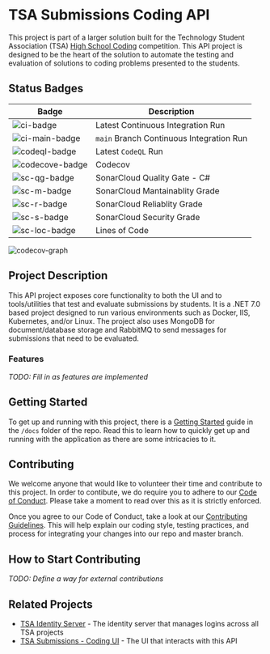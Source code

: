 # TSA Submissions Coding API
This project is part of a larger solution built for the Technology Student Association (TSA) [High School Coding][tsa-hs-competitions] competition.
This API project is designed to be the heart of the solution to automate the testing and evaluation of solutions to coding problems presented to the students.

## Status Badges
| **Badge**          | **Description**                          |
|--------------------| -----------------------------------------|
| ![ci-badge]        | Latest Continuous Integration Run        |
| ![ci-main-badge] | `main` Branch Continuous Integration Run |
| ![codeql-badge]    | Latest `CodeQL` Run                      |
| ![codecove-badge]  | Codecov                                  |
| ![sc-qg-badge]     | SonarCloud Quality Gate - C#             |
| ![sc-m-badge]      | SonarCloud Mantainablity Grade           |
| ![sc-r-badge]      | SonarCloud Reliablity Grade              |
| ![sc-s-badge]      | SonarCloud Security Grade                |
| ![sc-loc-badge]    | Lines of Code                            |

![codecov-graph]

## Project Description
This API project exposes core functionality to both the UI and to tools/utilities that test and evaluate submissions by students.
It is a .NET 7.0 based project designed to run various environments such as Docker, IIS, Kubernetes, and/or Linux.
The project also uses MongoDB for document/database storage and RabbitMQ to send messages for submissions that need to be evaluated.

### Features
*TODO: Fill in as features are implemented* 

## Getting Started
To get up and running with this project, there is a [Getting Started][gs] guide in the `/docs` folder of the repo.
Read this to learn how to quickly get up and running with the application as there are some intricacies to it.

## Contributing
We welcome anyone that would like to volunteer their time and contribute to this project.
In order to contibute, we do require you to adhere to our [Code of Conduct][cod]. Please take a moment to read over this as it is strictly enforced.

Once you agree to our Code of Conduct, take a look at our [Contributing Guidelines][cg].
This will help explain our coding style, testing practices, and process for integrating your changes into our repo and master branch.

## How to Start Contributing
*TODO: Define a way for external contributions*

## Related Projects
- [TSA Identity Server][tsa-identity-server] - The identity server that manages logins across all TSA projects
- [TSA Submissions - Coding UI][tsa-submissions-coding-ui] - The UI that interacts with this API

<!-- BADGES -->
[ci-badge]: https://github.com/tj-cappelletti/tsa-submissions-coding-api/actions/workflows/continuous-integration-workflow.yml/badge.svg "CI status"
[ci-main-badge]: https://github.com/tj-cappelletti/tsa-submissions-coding-api/actions/workflows/continuous-integration-workflow.yml/badge.svg?branch=main "main branch status"
[codeql-badge]: https://github.com/tj-cappelletti/tsa-submissions-coding-api/workflows/CodeQL/badge.svg "current status"

[codecove-badge]: https://codecov.io/gh/tj-cappelletti/tsa-submissions-coding-api/branch/main/graph/badge.svg?token=WDBdfphI5L
[codecov-graph]: https://codecov.io/gh/tj-cappelletti/tsa-submissions-coding-api/branch/main/graphs/sunburst.svg?token=WDBdfphI5L "Code Coverage Graph"

[sc-qg-badge]: https://sonarcloud.io/api/project_badges/measure?project=tj-cappelletti_tsa-submissions-coding-api&metric=alert_status "quality gate status"
[sc-m-badge]: https://sonarcloud.io/api/project_badges/measure?project=tj-cappelletti_tsa-submissions-coding-api&metric=sqale_rating "maintainablity"
[sc-r-badge]: https://sonarcloud.io/api/project_badges/measure?project=tj-cappelletti_tsa-submissions-coding-api&metric=reliability_rating "reliablity"
[sc-s-badge]: https://sonarcloud.io/api/project_badges/measure?project=tj-cappelletti_tsa-submissions-coding-api&metric=security_rating "security"
[sc-loc-badge]: https://sonarcloud.io/api/project_badges/measure?project=tj-cappelletti_tsa-submissions-coding-api&metric=ncloc "lines of code"

<!-- LINKS -->
[cg]: CONTRIBUTING.md "Contributing Guidelines"
[cod]: CODE_OF_CONDUCT.md "Code of Conduct"
[gs]: ./docs/getting-started.md "Getting Started"
[tsa-hs-competitions]: https://tsaweb.org/competitions-programs/tsa/high-school-competitions "TSA High School Competitions"
[tsa-identity-server]: https://github.com/tj-cappelletti/tsa-identity-server "TSA Identity Server"
[tsa-submissions-coding-ui]: https://github.com/tj-cappelletti/tsa-submissions-coding-ui "TSA Submissions - Coding UI"
